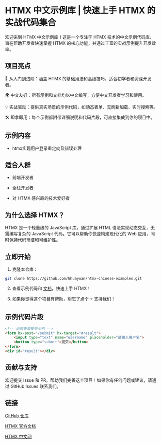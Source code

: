 # HTMX 中文示例库 | 快速上手 HTMX 的实战代码集合

欢迎来到 HTMX 中文示例库！这是一个专注于 HTMX 技术的中文示例代码库，旨在帮助开发者快速掌握 HTMX 的核心功能，并通过丰富的实战示例提升开发效率。

## 项目亮点
🚀 从入门到进阶：涵盖 HTMX 的基础用法和高级技巧，适合初学者和资深开发者。

🌍 中文友好：所有示例和文档均以中文编写，方便中文开发者学习和使用。

💡 实战驱动：提供真实场景的示例代码，如动态表单、无刷新加载、实时搜索等。

🛠️ 即拿即用：每个示例都附带详细说明和代码片段，可直接集成到你的项目中。

## 示例内容

- htmx实现用户登录重定向及错误处理

## 适合人群

- 前端开发者

- 全栈开发者

- 对 HTMX 感兴趣的技术爱好者

## 为什么选择 HTMX？
HTMX 是一个轻量级的 JavaScript 库，通过扩展 HTML 语法实现动态交互，无需编写复杂的 JavaScript 代码。它可以帮助你快速构建现代化的 Web 应用，同时保持代码简洁和可维护性。

## 立即开始

1. 克隆本仓库：

```bash
git clone https://github.com/hhuayuan/htmx-chinese-examples.git
```

2. 查看示例代码和 [文档](https://gethtmx.com)，快速上手 HTMX！

3. 如果你觉得这个项目有帮助，别忘了点个 ⭐ 支持我们！


## 示例代码片段
```html
<!-- 动态表单提交示例 -->
<form hx-post="/submit" hx-target="#result">
    <input type="text" name="username" placeholder="请输入用户名">
    <button type="submit">提交</button>
</form>
<div id="result"></div>
```

## 贡献与支持
欢迎提交 Issue 和 PR，帮助我们完善这个项目！如果你有任何问题或建议，请通过 GitHub Issues 联系我们。

## 链接
[GitHub 仓库](https://github.com/hhuayuan/htmx-chinese-examples)

[HTMX 官方文档](https://htmx.org)

[HTMX 中文网](https://gethtmx.com)

